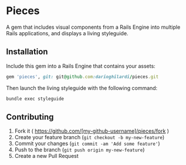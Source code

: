 # Pieces

A gem that includes visual components from a Rails Engine into multiple Rails applications, and displays a living styleguide.

## Installation

Include this gem into a Rails Engine that contains your assets:

```ruby
gem 'pieces', git: git@github.com:darioghilardi/pieces.git
```

Then launch the living styleguide with the following command:

```sh
bundle exec styleguide
```

## Contributing

1. Fork it ( https://github.com/[my-github-username]/pieces/fork )
2. Create your feature branch (`git checkout -b my-new-feature`)
3. Commit your changes (`git commit -am 'Add some feature'`)
4. Push to the branch (`git push origin my-new-feature`)
5. Create a new Pull Request
